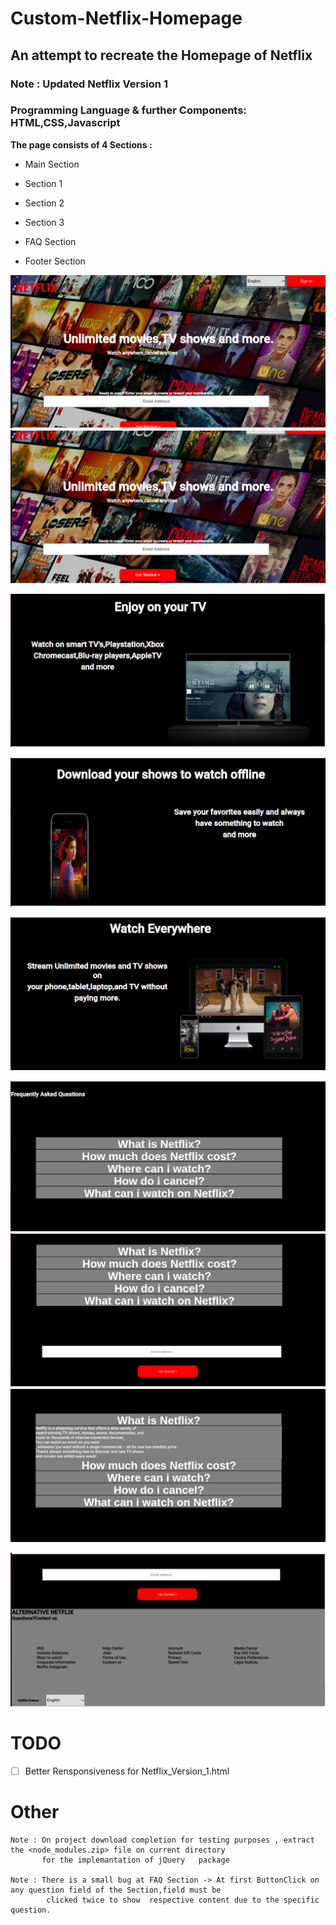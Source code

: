 # Custom-Netflix-Homepage
 ## An attempt to recreate the Homepage of Netflix
  ### Note : **Updated Netflix Version 1**
  ### Programming Language & further Components:  HTML,CSS,Javascript

**The page consists of 4 Sections :**
			
 * Main Section
		
 * Section 1
		
 * Section 2
		
 * Section 3
		
 * FAQ Section
		
 * Footer Section



![Main section sample ](https://github.com/pagoulid/Custom-Netflix-Homepage/blob/main/main1.png)
![Main section sample ](https://github.com/pagoulid/Custom-Netflix-Homepage/blob/main/main2.png)




![Section 1 sample ](https://github.com/pagoulid/Custom-Netflix-Homepage/blob/main/section1.png)


![Section 2 sample ](https://github.com/pagoulid/Custom-Netflix-Homepage/blob/main/section2.png)


![Section 3 sample ](https://github.com/pagoulid/Custom-Netflix-Homepage/blob/main/section3.png)



![Section 4 sample ](https://github.com/pagoulid/Custom-Netflix-Homepage/blob/main/section4.png)
![Section 4 sample ](https://github.com/pagoulid/Custom-Netflix-Homepage/blob/main/section41.png)
![Section 4 sample ](https://github.com/pagoulid/Custom-Netflix-Homepage/blob/main/section42.png)


![Footer sample ](https://github.com/pagoulid/Custom-Netflix-Homepage/blob/main/footer.png)


# TODO

- [ ] 	Better Rensponsiveness for Netflix_Version_1.html
		
# Other
	
	Note : On project download completion for testing purposes , extract the <node_modules.zip> file on current directory  
	       for the implemantation of jQuery   package 
	
	Note : There is a small bug at FAQ Section -> At first ButtonClick on any question field of the Section,field must be 
	        clicked twice to show  respective content due to the specific question.
